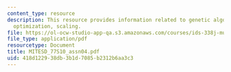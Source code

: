```yaml
---
content_type: resource
description: This resource provides information related to genetic algorithms, mixed-integer
  optimization, scaling.
file: https://ol-ocw-studio-app-qa.s3.amazonaws.com/courses/ids-338j-multidisciplinary-system-design-optimization-spring-2010/418d122938db3b1d7085b2312b6aa3c3_MITESD_77S10_assn04.pdf
file_type: application/pdf
resourcetype: Document
title: MITESD_77S10_assn04.pdf
uid: 418d1229-38db-3b1d-7085-b2312b6aa3c3
---
```

